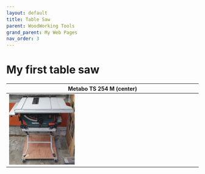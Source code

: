 ```yaml
---
layout: default
title: Table Saw
parent: WoodWorking Tools
grand_parent: My Web Pages
nav_order: 3
---
```

# My first table saw


| Metabo TS 254 M (center)                                                     |
|------------------------------------------------------------------------------|
| <img alt="image" height="35%" src="/media/Metabo_TS_254_M.jpg" width="35%"/> | 


